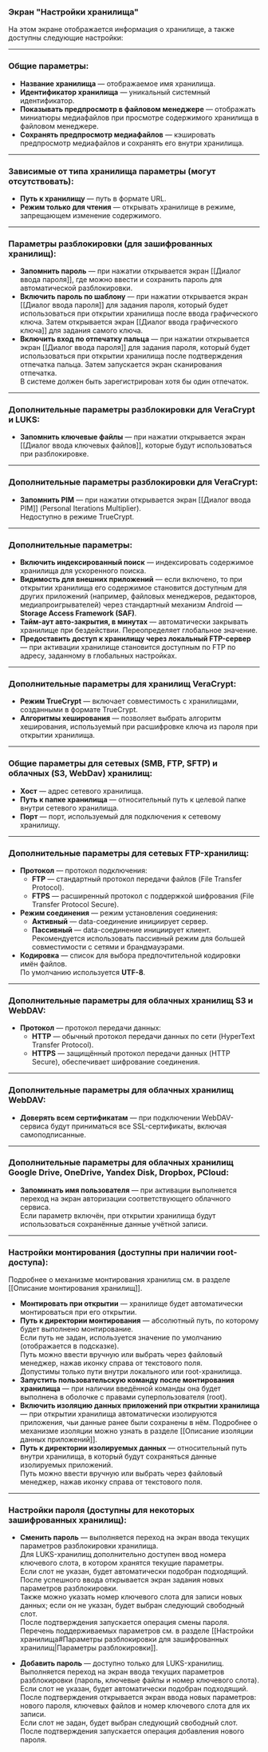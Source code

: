 ### Экран "Настройки хранилища"

На этом экране отображается информация о хранилище, а также доступны следующие настройки:

---

### Общие параметры:

- **Название хранилища** — отображаемое имя хранилища.
- **Идентификатор хранилища** — уникальный системный идентификатор.
- **Показывать предпросмотр в файловом менеджере** — отображать миниатюры медиафайлов при просмотре содержимого хранилища в файловом менеджере.
- **Сохранять предпросмотр медиафайлов** — кэшировать предпросмотр медиафайлов и сохранять его внутри хранилища.

---

### Зависимые от типа хранилища параметры (могут отсутствовать):

- **Путь к хранилищу** — путь в формате URL.
- **Режим только для чтения** — открывать хранилище в режиме, запрещающем изменение содержимого.

---

### Параметры разблокировки (для зашифрованных хранилищ):

- **Запомнить пароль** — при нажатии открывается экран [[Диалог ввода пароля]], где можно ввести и сохранить пароль для автоматической разблокировки.
- **Включить пароль по шаблону** — при нажатии открывается экран [[Диалог ввода пароля]] для задания пароля, который будет использоваться при открытии хранилища после ввода графического ключа. Затем открывается экран [[Диалог ввода графического ключа]] для задания самого ключа.
- **Включить вход по отпечатку пальца** — при нажатии открывается экран [[Диалог ввода пароля]] для задания пароля, который будет использоваться при открытии хранилища после подтверждения отпечатка пальца. Затем запускается экран сканирования отпечатка.  
  В системе должен быть зарегистрирован хотя бы один отпечаток.

---

### Дополнительные параметры разблокировки для VeraCrypt и LUKS:

- **Запомнить ключевые файлы** — при нажатии открывается экран [[Диалог ввода ключевых файлов]], которые будут использоваться при разблокировке.

---

### Дополнительные параметры разблокировки для VeraCrypt:

- **Запомнить PIM** — при нажатии открывается экран [[Диалог ввода PIM]] (Personal Iterations Multiplier).  
  Недоступно в режиме TrueCrypt.

---

### Дополнительные параметры:

- **Включить индексированный поиск** — индексировать содержимое хранилища для ускоренного поиска.
- **Видимость для внешних приложений** — если включено, то при открытии хранилища его содержимое становится доступным для других приложений (например, файловых менеджеров, редакторов, медиапроигрывателей) через стандартный механизм Android — **Storage Access Framework (SAF)**.
- **Тайм-аут авто-закрытия, в минутах** — автоматически закрывать хранилище при бездействии. Переопределяет глобальное значение.
- **Предоставить доступ к хранилищу через локальный FTP-сервер** — при активации хранилище становится доступным по FTP по адресу, заданному в глобальных настройках.

---

### Дополнительные параметры для хранилищ VeraCrypt:

- **Режим TrueCrypt** — включает совместимость с хранилищами, созданными в формате TrueCrypt.
- **Алгоритмы хеширования** — позволяет выбрать алгоритм хеширования, используемый при расшифровке ключа из пароля при открытии хранилища.

---

### Общие параметры для сетевых (SMB, FTP, SFTP) и облачных (S3, WebDav) хранилищ:

- **Хост** — адрес сетевого хранилища.
- **Путь к папке хранилища** — относительный путь к целевой папке внутри сетевого хранилища.
- **Порт** — порт, используемый для подключения к сетевому хранилищу.

---

### Дополнительные параметры для сетевых FTP-хранилищ:

- **Протокол** — протокол подключения:  
	- **FTP** — стандартный протокол передачи файлов (File Transfer Protocol).  
	- **FTPS** — расширенный протокол с поддержкой шифрования (File Transfer Protocol Secure).
- **Режим соединения** — режим установления соединения:  
	- **Активный** — data-соединение инициирует сервер.  
	- **Пассивный** — data-соединение инициирует клиент.  
	  Рекомендуется использовать пассивный режим для большей совместимости с сетями и брандмауэрами.
- **Кодировка** — список для выбора предпочтительной кодировки имён файлов.  
  По умолчанию используется **UTF-8**.

---

### Дополнительные параметры для облачных хранилищ S3 и WebDAV:

- **Протокол** — протокол передачи данных:  
	- **HTTP** — обычный протокол передачи данных по сети (HyperText Transfer Protocol).  
	- **HTTPS** — защищённый протокол передачи данных (HTTP Secure), обеспечивает шифрование соединения.

---

### Дополнительные параметры для облачных хранилищ WebDAV:

- **Доверять всем сертификатам** — при подключении WebDAV-сервиса будут приниматься все SSL-сертификаты, включая самоподписанные.

---

### Дополнительные параметры для облачных хранилищ Google Drive, OneDrive, Yandex Disk, Dropbox, PCloud:

- **Запоминать имя пользователя** — при активации выполняется переход на экран авторизации соответствующего облачного сервиса.  
  Если параметр включён, при открытии хранилища будут использоваться сохранённые данные учётной записи.

---

### Настройки монтирования (доступны при наличии root-доступа):
Подробнее о механизме монтирования хранилищ см. в разделе [[Описание монтирования хранилищ]].
- **Монтировать при открытии** — хранилище будет автоматически монтироваться при его открытии.
- **Путь к директории монтирования** — абсолютный путь, по которому будет выполнено монтирование.  
  Если путь не задан, используется значение по умолчанию (отображается в подсказке).  
  Путь можно ввести вручную или выбрать через файловый менеджер, нажав иконку справа от текстового поля.  
  Допустимы только пути внутри локального или root-хранилища.
- **Запустить пользовательскую команду после монтирования хранилища** — при наличии введённой команды она будет выполнена в оболочке с правами суперпользователя (root).
- **Включить изоляцию данных приложений при открытии хранилища** — при открытии хранилища автоматически изолируются приложения, чьи данные ранее были сохранены в нём. Подробнее о механизме изоляции можно узнать в разделе [[Описание изоляции данных приложений]].
- **Путь к директории изолируемых данных** — относительный путь внутри хранилища, в который будут сохраняться данные изолируемых приложений.  
  Путь можно ввести вручную или выбрать через файловый менеджер, нажав иконку справа от текстового поля.

---

### Настройки пароля (доступны для некоторых зашифрованных хранилищ):

- **Сменить пароль** — выполняется переход на экран ввода текущих параметров разблокировки хранилища.  
  Для LUKS-хранилищ дополнительно доступен ввод номера ключевого слота, в котором хранятся текущие параметры.  
  Если слот не указан, будет автоматически подобран подходящий.  
  После успешного ввода открывается экран задания новых параметров разблокировки.  
  Также можно указать номер ключевого слота для записи новых данных; если он не указан, будет выбран следующий свободный слот.  
  После подтверждения запускается операция смены пароля.  
  Перечень поддерживаемых параметров см. в разделе [[Настройки хранилища#Параметры разблокировки для зашифрованных хранилищ|Параметры разблокировки]].

- **Добавить пароль** — доступно только для LUKS-хранилищ.  
  Выполняется переход на экран ввода текущих параметров разблокировки (пароль, ключевые файлы и номер ключевого слота).  
  Если слот не указан, будет автоматически подобран подходящий.  
  После подтверждения открывается экран ввода новых параметров: нового пароля, ключевых файлов и номер ключевого слота для их записи.  
  Если слот не задан, будет выбран следующий свободный слот.  
  После подтверждения запускается операция добавления нового пароля.
